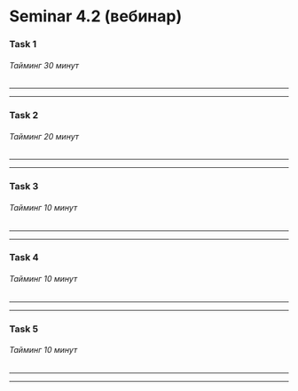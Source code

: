 # Seminar 4.2 (вебинар)


### Task 1

###### Тайминг 30 минут




---
---  
  
### Task 2

###### Тайминг 20 минут



---  
---  

### Task 3

###### Тайминг 10 минут


---  
---  

### Task 4

###### Тайминг 10 минут


---  
---  

### Task 5

###### Тайминг 10 минут



---  
---  